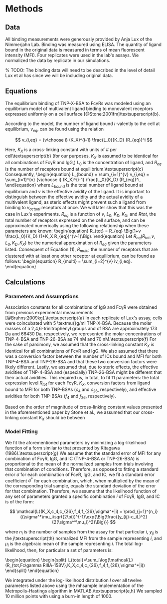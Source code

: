 # Methods

## Data

All binding measurements were generously provided by Anja Lux of the Nimmerjahn Lab. Binding was measured using ELISA. The quantity of ligand bound in the original data is measured in terms of mean fluorescent intensity (MFI). Four replicates were used in the lab's assays. We normalized the data by replicate in our simulations.

% TODO: The binding data will need to be described in the level of detail Lux et al has since we will be including original data.

## Equations

The equilibrium binding of TNP-X-BSA to FcγRs was modeled using an equilibrium model of multivalent ligand binding to monovalent receptors expressed uniformly on a cell surface [@Stone:2001fm]\textsuperscript{b}.

According to the model, the number of ligand bound $i$-valently to the cell at equilibrium, $v_{eq}$, can be found using the relation

$$ v_{i,eq} = {v\choose i} (K_X)^{i-1} \frac{L_0}{K_D} (R_{eq})^i $$

Here, $K_X$ is a cross-linking constant with units of # per cell\textsuperscript{b} (for our purposes, $K_X$ is assumed to be identical for all combinations of FcγR and IgG,) $L_0$ is the concentration of ligand, and $R_{eq}$ is the number of receptors bound at equilibrium.\textsuperscript{c} Consequently,
\begin{equation}
L_{bound} = \sum_{i=1}^{v} v_{i,eq} = \sum_{i=1}^{v} {v\choose i} (K_X)^{i-1} \frac{L_0}{K_D} (R_{eq})^i,
\end{equation}
where $L_{bound}$ is the total number of ligand bound at equilibrium and $v$ is the effective avidity of the ligand. It is important to distinguish between the effective avidity and the actual avidity of a multivalent ligand, as steric effects might prevent such a ligand from binding to $v_{actual}$ receptors at once. We will later show that this was the case in Lux's experiments. $R_{eq}$ is a function of $v$, $L_0$, $K_D$, $K_X$, and $Rtot$, the total number of receptors expressed on the cell surface, and can be approximated numerically using the following relationship when these parameters are known:
\begin{equation}
R_{tot} = R_{eq} \Big(1+v \frac{L_0}{K_D} (1+K_X R_{eq})^{v-1}\Big).
\end{equation}
Let $R_{eq}(R_{tot},v,L_0,K_D,K_X)$ be the numerical approximation of $R_{eq}$ given the parameters listed. Consequent of Equation (1), $R_{multi}$, the number of receptors that are clustered with at least one other receptor at equilibrium, can be found as follows:
\begin{equation}
R_{multi} = \sum_{i=2}^{v} iv_{i,eq}.
\end{equation}


## Calculations

### Parameters and Assumptions

Association constants for all combinations of IgG and FcγR were obtained from previous experimental measurements [@Bruhns:2009kg].\textsuperscript{a} In each replicate of Lux's assay, cells were coincubated with 5 \textmu{}g/ml TNP-X-BSA. Because the molar masses of a 2,4,6-trinitrophenyl groups and of BSA are approximately 173 Da and 66430 Da, respectively, we represented the molar concentrations of TNP-4-BSA and TNP-26-BSA as 74 nM and 70 nM.\textsuperscript{f} For the sake of parsimony, we assumed that the cross-linking constant $K_X$ is identical for all combinations of FcγR and IgG. We also assumed that there was a conversion factor between the number of ICs bound and MFI for both TNP-4-BSA and TNP-26-BSA and that these two conversion factors were likely different. Lastly, we assumed that, due to steric effects, the effective avidities of TNP-4-BSA and (especially) TNP-26-BSA might be different that their actual avidities. This required us, in total, to fit 11 parameters: the total expression level $R_{tot}$ for each FcγR, $K_X$, conversion factors from ligand bound to MFI for both TNP-BSAs ($c_{4}$ and $c_{26}$, respectively), and effective avidities for both TNP-BSAs ($f_{4}$ and $f_{26}$, respectively).

Based on the order of magnitude of cross-linking constant values presented in the aforementioned paper by Stone et al., we assumed that our cross-linking constant $K_X$ should be between

### Model Fitting

We fit the aforementioned parameters by minimizing a log-likelihood function of a form similar to that presented by Kitagawa (1986).\textsuperscript{g} We assume that the standard error of MFI for any combination of FcγR, IgG, and IC (TNP-4-BSA or TNP-26-BSA) is proportional to the mean of the normalized samples from trials involving that combination of conditions. Therefore, as opposed to fitting a standard error $\sigma$ for each combination of FcγR, IgG, and IC, we fit a standard error coefficient $\sigma^*$ for each combination, which, when multiplied by the mean of the corresponding trial sample, equals the standard deviation of the error for that combination. Therefore, we assume that the likelihood function of any set of parameters granted a specific combination $i$ of FcγR, IgG, and IC is of the form:

$$ \mathcal{L}(K_X,c_4,c_{26},f_4,f_{26},\sigma^*|i) = \prod_{j=1}^{n_i}{(\sigma^*\mu_i\sqrt{2\pi})^{-1}\exp{\Big(\frac{(y_{ij}-c_iL)^2}{2(\sigma^*\mu_i)^2}\Big)}} $$

where $n_i$ is the number of samples from the assay for that particular $i$, $y_{ij}$ is the $j$\textsuperscript{th} normalized MFI from the sample representing $i$, and $\mu_i$ is the algebraic mean of the sample representing $i$. The total log-likelihood, then, for particular a set of parameters is:

\begin{equation}
\begin{split}
l_{total}=\sum_i\log(\mathcal{L}(R_{tot,Fc\gamma RIIIA-158V},K_X,c_4,c_{26},f_4,f_{26},\sigma^*|i))
\end{split}
\end{equation}

We integrated under the log-likelihood distribution $l$ over all twelve parameters listed above using the mhsample implementation of the Metropolis-Hastings algorithm in MATLAB.\textsuperscript{e,h} We sampled 10 million points with using a burn-in length of 1000.
